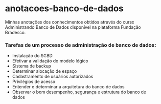 # anotacoes-banco-de-dados
Minhas anotações dos conhecimentos obtidos através do curso Administrando Banco de Dados disponível na plataforma Fundação Bradesco.

### Tarefas de um processo de administração de banco de dados:

* Instalação do SGBD
* Efetivar a validação do modelo lógico
* Sistema de backup
* Determinar alocação de espaço
* Cadastramento de usuários autorizados
* Privilégios de acesso
* Entender e determinar a arquitetura do banco de dados
* Observar o bom desempenho, segurança e estrutura do banco de dados
